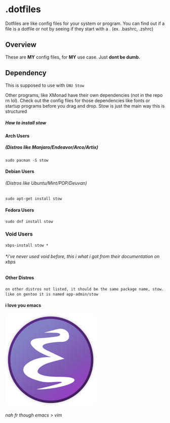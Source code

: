 # .dotfiles
Dotfiles are like config files for your system or program. You can find out if a file is a dotfile or not by seeing if they start with a . (ex. .bashrc, .zshrc) 

## Overview

These are **MY** config files, for **MY** use case. Just **dont be dumb.**  

## Dependency
This is supposed to use with ```GNU Stow```

Other programs, like XMonad have their own dependencies (not in the repo rn lol). Check out the config files for those dependencies like fonts or startup programs before you drag and drop. Stow is just the main way this is structured

##### How to install stow

#### Arch Users
##### (Distros like Manjaro/Endeavor/Arco/Artix)
```
sudo pacman -S stow
```

#### Debian Users 
###### (Distros like Ubuntu/Mint/POP/Deuvan)
```
sudo apt-get install stow
```
#### Fedora Users
```
sudo dnf install stow
```
### Void Users
```
xbps-install stow *
```
###### *i've never used void before, this i what i got from their documentation on xbps

#### Other Distros
```
on other distros not listed, it should be the same package name, stow. like on gentoo it is named app-admin/stow
```





#### i love you emacs
![Emacs](https://raw.githubusercontent.com/github/explore/80688e429a7d4ef2fca1e82350fe8e3517d3494d/topics/emacs/emacs.png)

###### nah fr though emacs > vim
